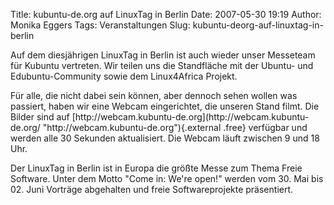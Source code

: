 Title: kubuntu-de.org auf LinuxTag in Berlin
Date: 2007-05-30 19:19
Author: Monika Eggers
Tags: Veranstaltungen
Slug: kubuntu-deorg-auf-linuxtag-in-berlin

Auf dem diesjährigen LinuxTag in Berlin ist auch wieder unser Messeteam
für Kubuntu vertreten. Wir teilen uns die Standfläche mit der Ubuntu-
und Edubuntu-Community sowie dem Linux4Africa Projekt.

</p>
Für alle, die nicht dabei sein können, aber dennoch sehen wollen was
passiert, haben wir eine Webcam eingerichtet, die unseren Stand filmt.
Die Bilder sind auf
[http://webcam.kubuntu-de.org](http://webcam.kubuntu-de.org/ "http://webcam.kubuntu-de.org"){.external
.free} verfügbar und werden alle 30 Sekunden aktualisiert. Die Webcam
läuft zwischen 9 und 18 Uhr.

</p>
<!--break--><!--break-->

Der LinuxTag in Berlin ist in Europa die größte Messe zum Thema Freie
Software. Unter dem Motto "Come in: We're open!" werden vom 30. Mai bis
02. Juni Vorträge abgehalten und freie Softwareprojekte präsentiert.

</p>

